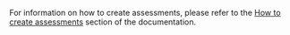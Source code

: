 For information on how to create assessments, please refer to the [How to create assessments](https://docs.codio.com/instructors/authoring/assessments/assessments.html#id1) section of the documentation.
